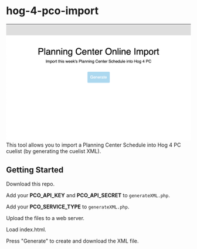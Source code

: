 # hog-4-pco-import

![ScreenShot](https://github.com/matt-flaig/hog-4-pco-import/blob/master/screenshot.png?raw=true)
This tool allows you to import a Planning Center Schedule into Hog 4 PC cuelist (by generating the cuelist XML).

## Getting Started
Download this repo.

Add your **PCO_API_KEY** and **PCO_API_SECRET** to `generateXML.php`.

Add your **PCO_SERVICE_TYPE** to `generateXML.php`.

Upload the files to a web server.

Load index.html.

Press "Generate" to create and download the XML file.
